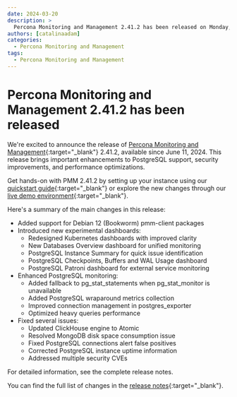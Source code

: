 ```yaml
---
date: 2024-03-20
description: >
  Percona Monitoring and Management 2.41.2 has been released on Monday, March 20, 2024.
authors: [catalinaadam]
categories:
  - Percona Monitoring and Management
tags:
  - Percona Monitoring and Management
---
```


# Percona Monitoring and Management 2.41.2 has been released

<!-- more -->

We're excited to announce the release of 
[Percona Monitoring and Management](https://docs.percona.com/percona-monitoring-and-management/index.html){:target="_blank"} 2.41.2, available since June 11, 2024. This release brings important enhancements to PostgreSQL support, security improvements, and performance optimizations.

Get hands-on with PMM 2.41.2 by setting up your instance using our [quickstart guide](https://docs.percona.com/percona-monitoring-and-management/quickstart/index.html){:target="_blank"} or explore the new changes through our [live demo environment](https://pmmdemo.percona.com){:target="_blank"}.


Here's a summary of the main changes in this release:

- Added support for Debian 12 (Bookworm) pmm-client packages
- Introduced new experimental dashboards:
  - Redesigned Kubernetes dashboards with improved clarity
  - New Databases Overview dashboard for unified monitoring
  - PostgreSQL Instance Summary for quick issue identification
  - PostgreSQL Checkpoints, Buffers and WAL Usage dashboard
  - PostgreSQL Patroni dashboard for external service monitoring
- Enhanced PostgreSQL monitoring:
  - Added fallback to pg_stat_statements when pg_stat_monitor is unavailable
  - Added PostgreSQL wraparound metrics collection
  - Improved connection management in postgres_exporter
  - Optimized heavy queries performance
- Fixed several issues:
  - Updated ClickHouse engine to Atomic
  - Resolved MongoDB disk space consumption issue
  - Fixed PostgreSQL connections alert false positives
  - Corrected PostgreSQL instance uptime information
  - Addressed multiple security CVEs

For detailed information, see the complete release notes.

You can find the full list of changes in the [release notes](https://docs.percona.com/percona-monitoring-and-management/release-notes/2.41.2.html){:target="_blank"}.







